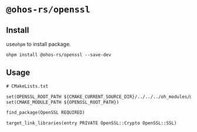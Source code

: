# `@ohos-rs/openssl`

## Install

use`ohpm` to install package.

```shell
ohpm install @ohos-rs/openssl --save-dev
```

## Usage

```txt
# CMakeLists.txt

set(OPENSSL_ROOT_PATH ${CMAKE_CURRENT_SOURCE_DIR}/../../../oh_modules/@ohos-rs/openssl)
set(CMAKE_MODULE_PATH ${OPENSSL_ROOT_PATH})

find_package(OpenSSL REQUIRED)

target_link_libraries(entry PRIVATE OpenSSL::Crypto OpenSSL::SSL)
```
